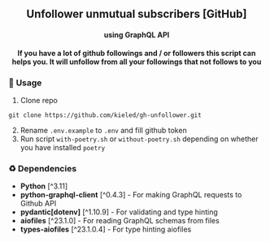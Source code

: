 <h2 align="center">Unfollower unmutual subscribers [GitHub]</h2>
<h4 align="center"><strong>using GraphQL API</strong></h4>

<p align="center"><strong>If you have a lot of github followings and / or followers this script can helps you. It will unfollow from all your
followings that not follows to you</strong></p>

### :pill: __Usage__

1. Clone repo

```
git clone https://github.com/kieled/gh-unfollower.git
```

2. Rename `.env.example` to `.env` and fill github token
3. Run script `with-poetry.sh` or `without-poetry.sh` depending on whether you have installed `poetry`


### :recycle: Dependencies

- __Python__ [^3.11]
- __python-graphql-client__ [^0.4.3] - For making GraphQL requests to Github API
- __pydantic[dotenv]__ [^1.10.9] - For validating and type hinting
- __aiofiles__ [^23.1.0] - For reading GraphQL schemas from files
- __types-aiofiles__ [^23.1.0.4] - For type hinting aiofiles
